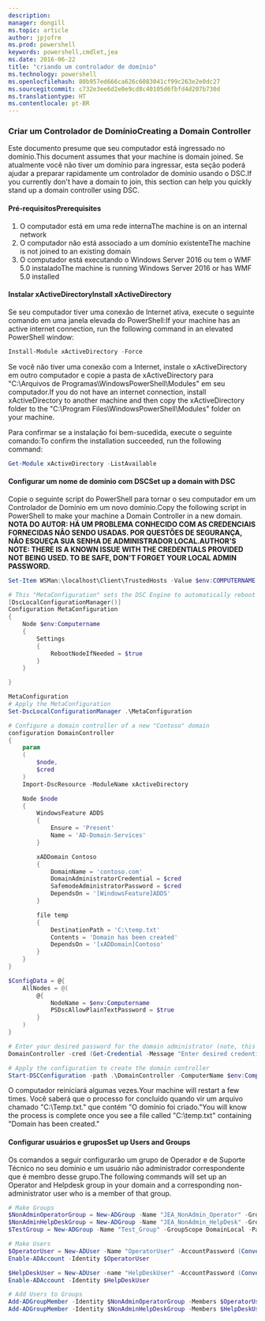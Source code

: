 ```yaml
---
description: 
manager: dongill
ms.topic: article
author: jpjofre
ms.prod: powershell
keywords: powershell,cmdlet,jea
ms.date: 2016-06-22
title: "criando um controlador de domínio"
ms.technology: powershell
ms.openlocfilehash: 80b957ed666ca626c6083041cf99c263e2e0dc27
ms.sourcegitcommit: c732e3ee6d2e0e9cd8c40105d6fbfd4d207b730d
ms.translationtype: HT
ms.contentlocale: pt-BR
---
```

### <a name="creating-a-domain-controller"></a><span data-ttu-id="efc8e-103">Criar um Controlador de Domínio</span><span class="sxs-lookup"><span data-stu-id="efc8e-103">Creating a Domain Controller</span></span>

<span data-ttu-id="efc8e-104">Este documento presume que seu computador está ingressado no domínio.</span><span class="sxs-lookup"><span data-stu-id="efc8e-104">This document assumes that your machine is domain joined.</span></span>
<span data-ttu-id="efc8e-105">Se atualmente você não tiver um domínio para ingressar, esta seção poderá ajudar a preparar rapidamente um controlador de domínio usando o DSC.</span><span class="sxs-lookup"><span data-stu-id="efc8e-105">If you currently don't have a domain to join, this section can help you quickly stand up a domain controller using DSC.</span></span>

#### <a name="prerequisites"></a><span data-ttu-id="efc8e-106">Pré-requisitos</span><span class="sxs-lookup"><span data-stu-id="efc8e-106">Prerequisites</span></span>

1.  <span data-ttu-id="efc8e-107">O computador está em uma rede interna</span><span class="sxs-lookup"><span data-stu-id="efc8e-107">The machine is on an internal network</span></span>
2.  <span data-ttu-id="efc8e-108">O computador não está associado a um domínio existente</span><span class="sxs-lookup"><span data-stu-id="efc8e-108">The machine is not joined to an existing domain</span></span>
3.  <span data-ttu-id="efc8e-109">O computador está executando o Windows Server 2016 ou tem o WMF 5.0 instalado</span><span class="sxs-lookup"><span data-stu-id="efc8e-109">The machine is running Windows Server 2016 or has WMF 5.0 installed</span></span>

#### <a name="install-xactivedirectory"></a><span data-ttu-id="efc8e-110">Instalar xActiveDirectory</span><span class="sxs-lookup"><span data-stu-id="efc8e-110">Install xActiveDirectory</span></span>
<span data-ttu-id="efc8e-111">Se seu computador tiver uma conexão de Internet ativa, execute o seguinte comando em uma janela elevada do PowerShell:</span><span class="sxs-lookup"><span data-stu-id="efc8e-111">If your machine has an active internet connection, run the following command in an elevated PowerShell window:</span></span>
```PowerShell
Install-Module xActiveDirectory -Force
```
<span data-ttu-id="efc8e-112">Se você não tiver uma conexão com a Internet, instale o xActiveDirectory em outro computador e copie a pasta de xActiveDirectory para "C:\Arquivos de Programas\WindowsPowerShell\Modules" em seu computador.</span><span class="sxs-lookup"><span data-stu-id="efc8e-112">If you do not have an internet connection, install xActiveDirectory to another machine and then copy the xActiveDirectory folder to the "C:\Program Files\WindowsPowerShell\Modules" folder on your machine.</span></span>

<span data-ttu-id="efc8e-113">Para confirmar se a instalação foi bem-sucedida, execute o seguinte comando:</span><span class="sxs-lookup"><span data-stu-id="efc8e-113">To confirm the installation succeeded, run the following command:</span></span>
```PowerShell
Get-Module xActiveDirectory -ListAvailable
```

#### <a name="set-up-a-domain-with-dsc"></a><span data-ttu-id="efc8e-114">Configurar um nome de domínio com DSC</span><span class="sxs-lookup"><span data-stu-id="efc8e-114">Set up a domain with DSC</span></span>
<span data-ttu-id="efc8e-115">Copie o seguinte script do PowerShell para tornar o seu computador em um Controlador de Domínio em um novo domínio.</span><span class="sxs-lookup"><span data-stu-id="efc8e-115">Copy the following script in PowerShell to make your machine a Domain Controller in a new domain.</span></span>
<span data-ttu-id="efc8e-116">**NOTA DO AUTOR: HÁ UM PROBLEMA CONHECIDO COM AS CREDENCIAIS FORNECIDAS NÃO SENDO USADAS.  POR QUESTÕES DE SEGURANÇA, NÃO ESQUEÇA SUA SENHA DE ADMINISTRADOR LOCAL.**</span><span class="sxs-lookup"><span data-stu-id="efc8e-116">**AUTHOR'S NOTE: THERE IS A KNOWN ISSUE WITH THE CREDENTIALS PROVIDED NOT BEING USED.  TO BE SAFE, DON'T FORGET YOUR LOCAL ADMIN PASSWORD.**</span></span>

```PowerShell
Set-Item WSMan:\localhost\Client\TrustedHosts -Value $env:COMPUTERNAME -Force

# This "MetaConfiguration" sets the DSC Engine to automatically reboot if required
[DscLocalConfigurationManager()]
Configuration MetaConfiguration
{
    Node $env:Computername
    {
        Settings
        {
            RebootNodeIfNeeded = $true
        }
    }

}

MetaConfiguration
# Apply the MetaConfiguration
Set-DscLocalConfigurationManager .\MetaConfiguration

# Configure a domain controller of a new "Contoso" domain
configuration DomainController
{
    param
    (
        $node,
        $cred
    )
    Import-DscResource -ModuleName xActiveDirectory

    Node $node
    {
        WindowsFeature ADDS
        {
            Ensure = 'Present'
            Name = 'AD-Domain-Services'
        }

        xADDomain Contoso
        {
            DomainName = 'contoso.com'
            DomainAdministratorCredential = $cred
            SafemodeAdministratorPassword = $cred
            DependsOn = '[WindowsFeature]ADDS'
        }

        file temp
        {
            DestinationPath = 'C:\temp.txt'
            Contents = 'Domain has been created'
            DependsOn = '[xADDomain]Contoso'
        }
    }
}

$ConfigData = @{
    AllNodes = @(
        @{
            NodeName = $env:Computername
            PSDscAllowPlainTextPassword = $true
        }
    )
}

# Enter your desired password for the domain administrator (note, this will be stored as plain text)
DomainController -cred (Get-Credential -Message "Enter desired credential for domain administrator") -node $env:Computername -configurationData $ConfigData

# Apply the configuration to create the domain controller
Start-DSCConfiguration -path .\DomainController -ComputerName $env:Computername -Wait -Force -Verbose
```
<span data-ttu-id="efc8e-117">O computador reiniciará algumas vezes.</span><span class="sxs-lookup"><span data-stu-id="efc8e-117">Your machine will restart a few times.</span></span>
<span data-ttu-id="efc8e-118">Você saberá que o processo for concluído quando vir um arquivo chamado "C:\Temp.txt." que contém "O domínio foi criado."</span><span class="sxs-lookup"><span data-stu-id="efc8e-118">You will know the process is complete once you see a file called "C:\temp.txt" containing "Domain has been created."</span></span>

#### <a name="set-up-users-and-groups"></a><span data-ttu-id="efc8e-119">Configurar usuários e grupos</span><span class="sxs-lookup"><span data-stu-id="efc8e-119">Set up Users and Groups</span></span>
<span data-ttu-id="efc8e-120">Os comandos a seguir configurarão um grupo de Operador e de Suporte Técnico no seu domínio e um usuário não administrador correspondente que é membro desse grupo.</span><span class="sxs-lookup"><span data-stu-id="efc8e-120">The following commands will set up an Operator and Helpdesk group in your domain and a corresponding non-administrator user who is a member of that group.</span></span>
```PowerShell
# Make Groups
$NonAdminOperatorGroup = New-ADGroup -Name "JEA_NonAdmin_Operator" -GroupScope DomainLocal -PassThru
$NonAdminHelpDeskGroup = New-ADGroup -Name "JEA_NonAdmin_HelpDesk" -GroupScope DomainLocal -PassThru
$TestGroup = New-ADGroup -Name "Test_Group" -GroupScope DomainLocal -PassThru

# Make Users
$OperatorUser = New-ADUser -Name "OperatorUser" -AccountPassword (ConvertTo-SecureString 'pa$$w0rd' -AsPlainText -Force) -PassThru
Enable-ADAccount -Identity $OperatorUser

$HelpDeskUser = New-ADUser -name "HelpDeskUser" -AccountPassword (ConvertTo-SecureString 'pa$$w0rd' -AsPlainText -Force) -PassThru
Enable-ADAccount -Identity $HelpDeskUser

# Add Users to Groups
Add-ADGroupMember -Identity $NonAdminOperatorGroup -Members $OperatorUser
Add-ADGroupMember -Identity $NonAdminHelpDeskGroup -Members $HelpDeskUser
```


